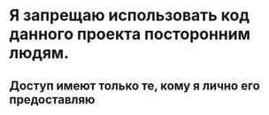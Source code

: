 # Я запрещаю использовать код данного проекта посторонним людям. 
## Доступ имеют только те, кому я лично его предоставляю